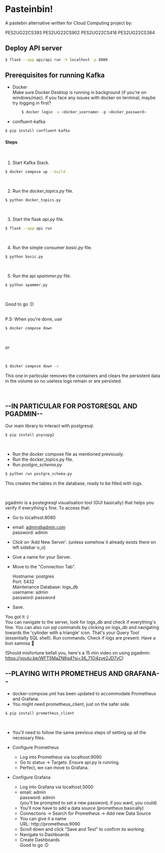 # Pasteinbin!

A pastebin alternative written for Cloud Computing project by:

PES2UG22CS393
PES2UG22CS902
PES2UG22CS416
PES2UG22CS384

## Deploy API server

```sh
$ flask --app api/api run -h localhost -p 8080
```

## Prerequisites for running Kafka

- Docker<br>
  Make sure Docker Desktop is running in background (if you're on windows/mac). if you face any issues with docker on terminal, maybe try logging in first?
  ```sh
      $ docker login -u <docker_username> -p <docker_password>
  ```
- confluent-kafka

```sh
$ pip install confluent-kafka
```

#### Steps

<br>

1. Start Kafka Stack.

```sh
$ docker compose up --build
```

<br>

2. Run the _docker_topics.py_ file.

```sh
$ python docker_topics.py
```

<br>

3. Start the flask _api.py_ file.

```sh
$ flask --app api run
```

<br>

4. Run the simple consumer _basic.py_ file.

```sh
$ python basic.py
```

<br>

5. Run the api _spammer.py_ file.

```sh
$ python spammer.py
```

<br>

Good to go :D

<br>
P.S: When you're done, use

```sh
$ docker compose down
```

<br>

_or_

<br>

```sh
$ docker compose down -v
```

This one in particular removes the containers and clears the persistent data in the volume so no useless logs remain or are persisted.

<br>

## --IN PARTICULAR FOR POSTGRESQL AND PGADMIN--

Our main library to interact with postgresql.

```sh
$ pip install psycopg2
```

<br>

- Run the docker compose file as mentioned previously.
- Run the docker_topics.py file.
- Run _postgre_schema.py_

```sh
$ python run postgre_schema.py
```

This creates the tables in the database, ready to be filled with logs.

<br>

pgadmin is a postegresql visualisation tool (GUI basically) that helps you verify if everything's fine.
To access that:

- Go to localhost:8080
- email: admin@admin.com <br>
  password: admin
- Click on 'Add New Server'. (unless somehow it already exists there on left sidebar o_o)
- Give a name for your Server.
- Move to the "Connection Tab". <br>

  Hostname: postgres <br>
  Port: 5432 <br>
  Maintenance Database: logs_db <br>
  username: admin <br>
  password: password

- Save.

You got it :) <br> You can navigate to the server, look for logs_db and check if everything's fine. You can also run sql commands by clicking on logs_db and navigating towards the 'cylinder with a triangle' icon. That's your Query Tool (essentially SQL shell). Run commands. Check if logs are present. Have a bun samosa 🍔

(Should misfortune befall you, here's a 15 min video on using pgadmin: https://youtu.be/WFT5MaZN6g4?si=36_71O4zve2JD7vC)

## --PLAYING WITH PROMETHEUS AND GRAFANA--

- docker-compose.yml has been updated to accommodate Prometheus and Grafana.
- You might need prometheus_client, just on the safer side.
  <br>

```sh
$ pip install prometheus_client
```

<br>

- You'll need to follow the same previous steps of setting up all the necessary files.

- Configure Prometheus

  - Log into Prometheus via localhost:9090
  - Go to status -> Targets. Ensure api.py is running.
  - Perfect, we can move to Grafana.
    <br>

- Configure Grafana
  - Log into Grafana via localhost:3000
  - email: admin <br>
    password: admin <br>
    (you'll be prompted to set a new password, if you want, you could)
  - You'll now have to add a data source (prometheus basically)
  - Connections -> Search for Prometheus -> Add new Data Source
  - You can give it a name <br>
    URL: http://prometheus:9090
  - Scroll down and click "Save and Test" to confirm its working.
  - Navigate to Dashboards
  - Create Dashboards
    <br>
    Good to go :D
